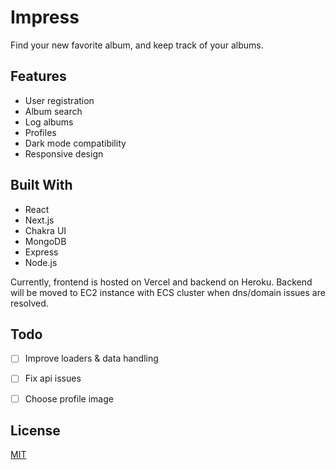 # Impress

Find your new favorite album, and keep track of your albums.

## Features
- User registration
- Album search
- Log albums
- Profiles
- Dark mode compatibility
- Responsive design


## Built With
- React
- Next.js
- Chakra UI
- MongoDB
- Express
- Node.js

Currently, frontend is hosted on Vercel and backend on Heroku. Backend will be moved to EC2 instance with ECS cluster when dns/domain issues are resolved.



## Todo

- [ ] Improve loaders & data handling
- [ ] Fix api issues
- [ ] Choose profile image



## License
[MIT](https://github.com/ParthMmm/albus/blob/main/LICENSE)
